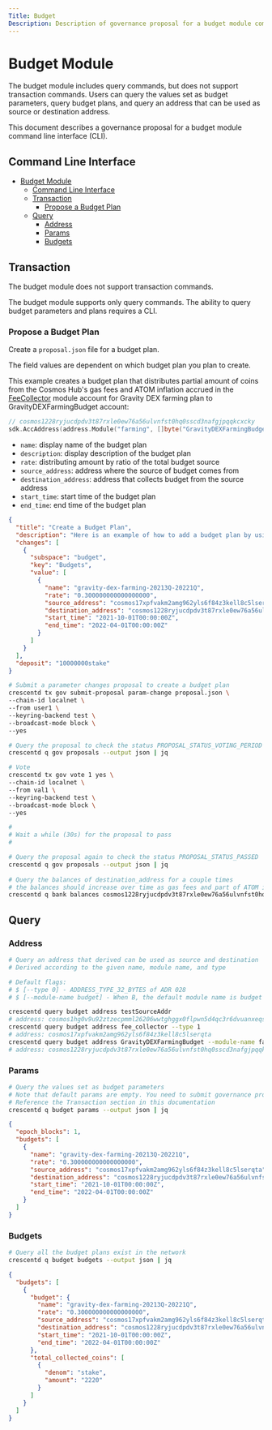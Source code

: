 ```yaml
---
Title: Budget
Description: Description of governance proposal for a budget module command line interface (CLI).
---
```


# Budget Module

The budget module includes query commands, but does not support transaction commands. Users can query the values set as budget parameters, query budget plans, and query an address that can be used as source or destination address. 

This document describes a governance proposal for a budget module command line interface (CLI).

## Command Line Interface

- [Budget Module](#budget-module)
  - [Command Line Interface](#command-line-interface)
  - [Transaction](#transaction)
    - [Propose a Budget Plan](#propose-a-budget-plan)
  - [Query](#query)
    - [Address](#address)
    - [Params](#params)
    - [Budgets](#budgets)

## Transaction

The budget module does not support transaction commands. 

The budget module supports only query commands. The ability to query budget parameters and plans requires a CLI. 

### Propose a Budget Plan

Create a `proposal.json` file for a budget plan. 

The field values are dependent on which budget plan you plan to create. 

This example creates a budget plan that distributes partial amount of coins from the Cosmos Hub's gas fees and ATOM inflation accrued in the [FeeCollector](https://github.com/cosmos/cosmos-sdk/blob/master/x/auth/types/keys.go#L15) module account for Gravity DEX farming plan to GravityDEXFarmingBudget account:

```go
// cosmos1228ryjucdpdv3t87rxle0ew76a56ulvnfst0hq0sscd3nafgjpqqkcxcky
sdk.AccAddress(address.Module("farming", []byte("GravityDEXFarmingBudget")))
```

- `name`: display name of the budget plan
- `description`: display description of the budget plan
- `rate`: distributing amount by ratio of the total budget source
- `source_address`: address where the source of budget comes from
- `destination_address`: address that collects budget from the source address
- `start_time`: start time of the budget plan
- `end_time`: end time of the budget plan

```json
{
  "title": "Create a Budget Plan",
  "description": "Here is an example of how to add a budget plan by using ParameterChangeProposal",
  "changes": [
    {
      "subspace": "budget",
      "key": "Budgets",
      "value": [
        {
          "name": "gravity-dex-farming-20213Q-20221Q",
          "rate": "0.300000000000000000",
          "source_address": "cosmos17xpfvakm2amg962yls6f84z3kell8c5lserqta",
          "destination_address": "cosmos1228ryjucdpdv3t87rxle0ew76a56ulvnfst0hq0sscd3nafgjpqqkcxcky",
          "start_time": "2021-10-01T00:00:00Z",
          "end_time": "2022-04-01T00:00:00Z"
        }
      ]
    }
  ],
  "deposit": "10000000stake"
}
```

```bash
# Submit a parameter changes proposal to create a budget plan
crescentd tx gov submit-proposal param-change proposal.json \
--chain-id localnet \
--from user1 \
--keyring-backend test \
--broadcast-mode block \
--yes

# Query the proposal to check the status PROPOSAL_STATUS_VOTING_PERIOD
crescentd q gov proposals --output json | jq

# Vote
crescentd tx gov vote 1 yes \
--chain-id localnet \
--from val1 \
--keyring-backend test \
--broadcast-mode block \
--yes

#
# Wait a while (30s) for the proposal to pass
#

# Query the proposal again to check the status PROPOSAL_STATUS_PASSED
crescentd q gov proposals --output json | jq
 
# Query the balances of destination_address for a couple times
# the balances should increase over time as gas fees and part of ATOM inflation flow in
crescentd q bank balances cosmos1228ryjucdpdv3t87rxle0ew76a56ulvnfst0hq0sscd3nafgjpqqkcxcky --output json | jq
```

## Query

### Address

```bash
# Query an address that derived can be used as source and destination
# Derived according to the given name, module name, and type

# Default flags:
# $ [--type 0] - ADDRESS_TYPE_32_BYTES of ADR 028
# $ [--module-name budget] - When B, the default module name is budget

crescentd query budget address testSourceAddr
# address: cosmos1hg0v9u92ztzecpmml26206wwtghggx0flpwn5d4qc3r6dvuanxeqs4mnk5
crescentd query budget address fee_collector --type 1
# address: cosmos17xpfvakm2amg962yls6f84z3kell8c5lserqta
crescentd query budget address GravityDEXFarmingBudget --module-name farming
# address: cosmos1228ryjucdpdv3t87rxle0ew76a56ulvnfst0hq0sscd3nafgjpqqkcxcky
```

### Params 

```bash
# Query the values set as budget parameters
# Note that default params are empty. You need to submit governance proposal to create budget plan
# Reference the Transaction section in this documentation
crescentd q budget params --output json | jq
```

```json
{
  "epoch_blocks": 1,
  "budgets": [
    {
      "name": "gravity-dex-farming-20213Q-20221Q",
      "rate": "0.300000000000000000",
      "source_address": "cosmos17xpfvakm2amg962yls6f84z3kell8c5lserqta",
      "destination_address": "cosmos1228ryjucdpdv3t87rxle0ew76a56ulvnfst0hq0sscd3nafgjpqqkcxcky",
      "start_time": "2021-10-01T00:00:00Z",
      "end_time": "2022-04-01T00:00:00Z"
    }
  ]
}
```

### Budgets

```bash
# Query all the budget plans exist in the network
crescentd q budget budgets --output json | jq
```

```json
{
  "budgets": [
    {
      "budget": {
        "name": "gravity-dex-farming-20213Q-20221Q",
        "rate": "0.300000000000000000",
        "source_address": "cosmos17xpfvakm2amg962yls6f84z3kell8c5lserqta",
        "destination_address": "cosmos1228ryjucdpdv3t87rxle0ew76a56ulvnfst0hq0sscd3nafgjpqqkcxcky",
        "start_time": "2021-10-01T00:00:00Z",
        "end_time": "2022-04-01T00:00:00Z"
      },
      "total_collected_coins": [
        {
          "denom": "stake",
          "amount": "2220"
        }
      ]
    }
  ]
}
```
